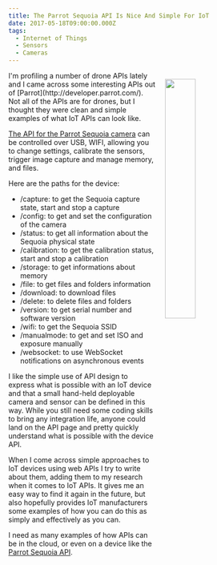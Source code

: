 ```yaml
---
title: The Parrot Sequoia API Is Nice And Simple For IoT
date: 2017-05-18T09:00:00.000Z
tags:
  - Internet of Things
  - Sensors
  - Cameras
---
```


<p><a href="http://developer.parrot.com/"><img style="padding: 15px;" src="https://s3.amazonaws.com/kinlane-productions2/parrot/sequoia-sensor.jpg" align="right" width="35%" /></a></p>
I'm profiling a number of drone APIs lately and I came across some interesting APIs out of [Parrot](http://developer.parrot.com/). Not all of the APIs are for drones, but I thought they were clean and simple examples of what IoT APIs can look like.

[The API for the Parrot Sequoia camera](http://developer.parrot.com/docs/sequoia/) can be controlled over USB, WIFI, allowing you to change settings, calibrate the sensors, trigger image capture and manage memory, and files.

Here are the paths for the device:

* /capture: to get the Sequoia capture state, start and stop a capture
* /config: to get and set the configuration of the camera
* /status: to get all information about the Sequoia physical state
* /calibration: to get the calibration status, start and stop a calibration
* /storage: to get informations about memory
* /file: to get files and folders information
* /download: to download files
* /delete: to delete files and folders
* /version: to get serial number and software version
* /wifi: to get the Sequoia SSID
* /manualmode: to get and set ISO and exposure manually
* /websocket: to use WebSocket notifications on asynchronous events

I like the simple use of API design to express what is possible with an IoT device and that a small hand-held deployable camera and sensor can be defined in this way. While you still need some coding skills to bring any integration life, anyone could land on the API page and pretty quickly understand what is possible with the device API.

When I come across simple approaches to IoT devices using web APIs I try to write about them, adding them to my research when it comes to IoT APIs. It gives me an easy way to find it again in the future, but also hopefully provides IoT manufacturers some examples of how you can do this as simply and effectively as you can.

I need as many examples of how APIs can be in the cloud, or even on a device like the [Parrot Sequoia API](http://developer.parrot.com/docs/sequoia/).